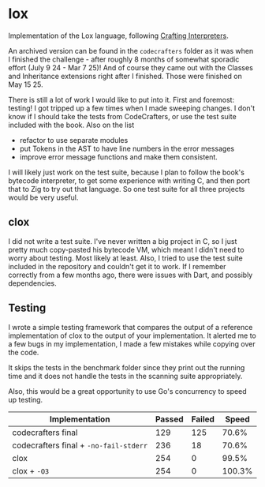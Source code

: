 # lox
Implementation of the Lox language, following [Crafting Interpreters](https://craftinginterpreters.com).

An archived version can be found in the `codecrafters` folder as it was when I finished the
challenge - after roughly 8 months of somewhat sporadic effort (July 9 24 - Mar 7 25)!
And of course they came out with the Classes and Inheritance extensions right after I
finished. Those were finished on May 15 25.

There is still a lot of work I would like to put into it. First and foremost: testing! I got
tripped up a few times when I made sweeping changes. I don't know if I should take the tests from
CodeCrafters, or use the test suite included with the book. Also on the list
 - refactor to use separate modules
 - put Tokens in the AST to have line numbers in the error messages
 - improve error message functions and make them consistent.

I will likely just work on the test suite, because I plan to follow the book's bytecode
interpreter, to get some experience with writing C, and then port that to Zig to try out that
language. So one test suite for all three projects would be very useful.

## clox
I did not write a test suite. I've never written a big project in C, so I just pretty much copy-pasted his bytecode VM, which meant I didn't need to worry about testing. Most likely at least. Also, I tried to use the test suite included in the repository and couldn't get it to work. If I remember correctly from a few months ago, there were issues with Dart, and possibly dependencies.

## Testing
I wrote a simple testing framework that compares the output of a reference implementation of clox to the output of your implementation. It alerted me to a few bugs in my implementation, I made a few mistakes while copying over the code.

It skips the tests in the benchmark folder since they print out the running time and it does not handle the tests in the scanning suite appropriately.

Also, this would be a great opportunity to use Go's concurrency to speed up testing.

| Implementation | Passed | Failed | Speed |
|---|---|---|---|
| codecrafters final | 129 | 125 | 70.6% |
| codecrafters final + `-no-fail-stderr` | 236 | 18 | 70.6% |
| clox | 254 | 0 | 99.5% |
| clox + `-O3` | 254 | 0 | 100.3% |
